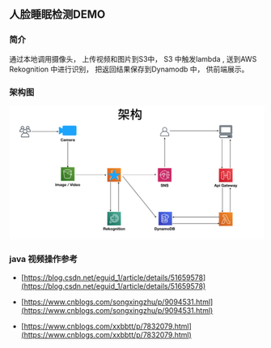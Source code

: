 ## 人脸睡眠检测DEMO



### 简介

通过本地调用摄像头， 上传视频和图片到S3中， S3 中触发lambda , 送到AWS Rekognition 中进行识别， 
把返回结果保存到Dynamodb 中， 供前端展示。 

### 架构图
![](./images/003.png)

### java 视频操作参考
- [https://blog.csdn.net/eguid_1/article/details/51659578](https://blog.csdn.net/eguid_1/article/details/51659578)

- [https://www.cnblogs.com/songxingzhu/p/9094531.html](https://www.cnblogs.com/songxingzhu/p/9094531.html)

- [https://www.cnblogs.com/xxbbtt/p/7832079.html](https://www.cnblogs.com/xxbbtt/p/7832079.html)
